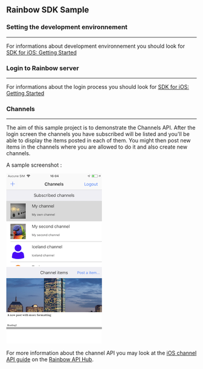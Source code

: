 ## Rainbow SDK Sample

### Setting the development environnement 
---
For informations about development environnement you should look for [SDK for iOS: Getting Started](https://hub.openrainbow.com/#/documentation/doc/sdk/ios/guides/Getting_Started)

### Login to Rainbow server
---
For informations about the login process you should look for [SDK for iOS: Getting Started](https://hub.openrainbow.com/#/documentation/doc/sdk/ios/guides/Getting_Started)

### Channels
---
The aim of this sample project is to demonstrate the Channels API. After the login screen the channels you have subscribed will be listed and you'll be able to display the items posted in each of them. You might then post new items in the channels where you are allowed to do it and also create new channels.

A sample screenshot :

![screenshot](screenshot.png)

For more information about the channel API you may look at the [iOS channel API guide](https://hub.openrainbow.com/#/documentation/doc/sdk/ios/api/Managing_Channels) on the [Rainbow API Hub](https://hub.openrainbow.com/).

